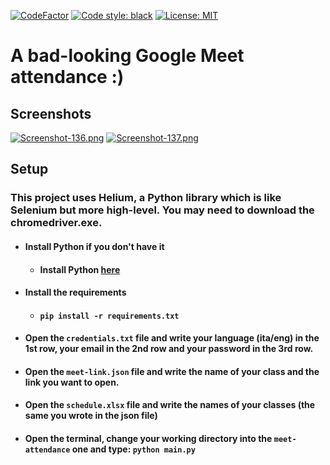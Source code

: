 [![CodeFactor](https://www.codefactor.io/repository/github/danyb0/meet-attendance/badge)](https://www.codefactor.io/repository/github/danyb0/meet-attendance)
[![Code style: black](https://img.shields.io/badge/code%20style-black-000000.svg)](https://github.com/psf/black)
[![License: MIT](https://img.shields.io/badge/License-MIT-yellow.svg)](https://opensource.org/licenses/MIT)

# A bad-looking Google Meet attendance :)

## Screenshots
[![Screenshot-136.png](https://i.postimg.cc/rpL38Z85/Screenshot-136.png)](https://postimg.cc/VJDDgR0N)
[![Screenshot-137.png](https://i.postimg.cc/mrRpxcww/Screenshot-137.png)](https://postimg.cc/18Crw3bn)

## Setup
### This project uses Helium, a Python library which is like Selenium but more high-level. You may need to download the chromedriver.exe.
- #### Install Python if you don't have it
  * #### Install Python [here](https://www.python.org/)
- #### Install the requirements
  * #### `pip install -r requirements.txt`
- #### Open the `credentials.txt` file and write your language (ita/eng) in the 1st row, your email in the 2nd row and your password in the 3rd row.
- #### Open the `meet-link.json` file and write the name of your class and the link you want to open.
- #### Open the `schedule.xlsx` file and write the names of your classes (the same you wrote in the json file)
- #### Open the terminal, change your working directory into the `meet-attendance` one and type: `python main.py`
